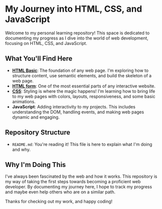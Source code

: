 # My Journey into HTML, CSS, and JavaScript

Welcome to my personal learning repository! This space is dedicated to documenting my progress as I dive into the world of web development, focusing on HTML, CSS, and JavaScript.

## What You'll Find Here

- <a href="https://github.com/dedekharisma/html-basic">**HTML Basic**</a>: The foundation of any web page. I'm exploring how to structure content, use semantic elements, and build the skeleton of a web page.
- <a href=https://github.com/dedekharisma/html-form>**HTML form**</a>: One of the most essential parts of any interactive website.
- <a href=https://github.com/dedekharisma/css-basic>**CSS**</a>: Styling is where the magic happens! I'm learning how to bring life to my web pages with colors, layouts, responsiveness, and some basic animations.
- **JavaScript**: Adding interactivity to my projects. This includes understanding the DOM, handling events, and making web pages dynamic and engaging.

## Repository Structure
- `README.md`: You're reading it! This file is here to explain what I'm doing and why.

## Why I'm Doing This

I've always been fascinated by the web and how it works. This repository is my way of taking the first steps towards becoming a proficient web developer. By documenting my journey here, I hope to track my progress and maybe even help others who are on a similar path.

Thanks for checking out my work, and happy coding!

